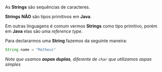 As **Strings** são sequências de caracteres.

**Strings** **NÃO** são tipos primitivos em **Java**.

Em outras linguagens é comum vermos **Strings** como tipo primitivo, porém em **Java** elas são uma *reference type*.

Para declararmos uma **String** fazemos da seguinte maneira:

```Java
String name = "Matheus"
```
*Note que usamos **aspas duplas**, diferente de `char` que utilizamos aspas simples*